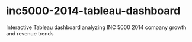 # inc5000-2014-tableau-dashboard
Interactive Tableau dashboard analyzing INC 5000 2014 company growth and revenue trends
